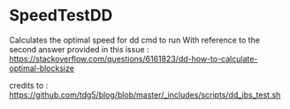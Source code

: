 # SpeedTestDD
Calculates the optimal speed for dd cmd to run
With reference to the second answer provided in this issue : https://stackoverflow.com/questions/6161823/dd-how-to-calculate-optimal-blocksize

credits to : https://github.com/tdg5/blog/blob/master/_includes/scripts/dd_ibs_test.sh
